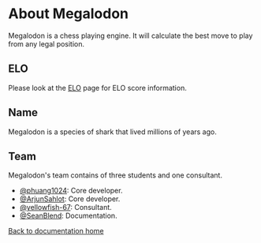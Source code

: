 # About Megalodon

Megalodon is a chess playing engine.
It will calculate the best move to play from any legal position.

## ELO

Please look at the [ELO][elo] page for ELO score information.

## Name

Megalodon is a species of shark that lived millions of years ago.

## Team

Megalodon's team contains of three students and one consultant.

* [@phuang1024](https://github.com/phuang1024/): Core developer.
* [@ArjunSahlot](https://github.com/ArjunSahlot/): Core developer.
* [@yellowfish-67](https://github.com/yellowfish-67/): Consultant.
* [@SeanBlend](https://github.com/SeanBlend/): Documentation.

[Back to documentation home][home]

[home]: https://megalodon-chess.github.io/megalodon/
[elo]: https://megalodon-chess.github.io/megalodon/elo
